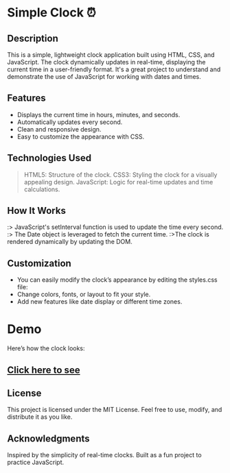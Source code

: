 # Simple Clock ⏰
## Description
This is a simple, lightweight clock application built using HTML, CSS, and JavaScript. The clock dynamically updates in real-time, displaying the current time in a user-friendly format. It's a great project to understand and demonstrate the use of JavaScript for working with dates and times.

## Features
 - Displays the current time in hours, minutes, and seconds.
 - Automatically updates every second.
 - Clean and responsive design.
 - Easy to customize the appearance with CSS.
## Technologies Used
 > HTML5: Structure of the clock.
 > CSS3: Styling the clock for a visually appealing design.
 > JavaScript: Logic for real-time updates and time calculations.
## How It Works
:> JavaScript's setInterval function is used to update the time every second.
:> The Date object is leveraged to fetch the current time.
:>The clock is rendered dynamically by updating the DOM.

## Customization
 - You can easily modify the clock’s appearance by editing the styles.css file:
 - Change colors, fonts, or layout to fit your style.
 - Add new features like date display or different time zones.
# Demo
Here’s how the clock looks:
## [Click here to see](https://hemanthreddy771.github.io/simple-clock/)

## License
This project is licensed under the MIT License. Feel free to use, modify, and distribute it as you like.

## Acknowledgments
Inspired by the simplicity of real-time clocks.
Built as a fun project to practice JavaScript.
